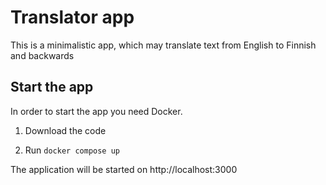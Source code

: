 # Translator app

This is a minimalistic app, which may translate text from English to Finnish and backwards

## Start the app

In order to start the app you need Docker.

1. Download the code

2. Run ```docker compose up``` 

The application will be started on http://localhost:3000
